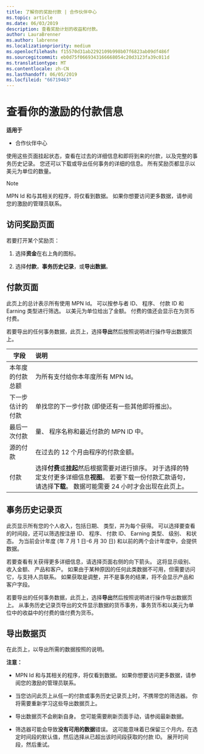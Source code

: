 ```yaml
---
title: 了解你的奖励付款 | 合作伙伴中心
ms.topic: article
ms.date: 06/03/2019
description: 查看奖励计划的收益和付款。
author: LauraBrenner
ms.author: labrenne
ms.localizationpriority: medium
ms.openlocfilehash: f15570d31ab2292109b998b07f6823ab09df486f
ms.sourcegitcommit: eb0d75f0669343166668054c20d3123fa39c011d
ms.translationtype: MT
ms.contentlocale: zh-CN
ms.lasthandoff: 06/05/2019
ms.locfileid: "66719463"
---
```

# <a name="view-your-incentives-payments-information"></a>查看你的激励的付款信息

**适用于**

-  合作伙伴中心

使用这些页面挂起状态，查看在过去的详细信息和即将到来的付款，以及完整的事务历史记录。 您还可以下载或导出任何事务的详细的信息。 所有奖励页都显示以美元为单位的数量。 

>[!Note]
>MPN Id 和与其相关的程序，将仅看到数据。 如果你想要访问更多数据，请参阅您的激励的管理员联系。 

## <a name="access-the-incentives-pages"></a>访问奖励页面

若要打开某个奖励页：

1.  选择**资金**在右上角的图标。

2.  选择**付款**，**事务历史记录**，或**导出数据**。

## <a name="payments-page"></a>付款页面

此页上的总计表示所有使用 MPN Id。 可以按参与者 ID、 程序、 付款 ID 和 Earning 类型进行筛选。 以美元为单位给出了金额。 付费的值还会显示在为货币付费。 

若要导出的任何事务数据，此页上，选择**导出**然后按照说明进行操作导出数据页上。 

|**字段**  |**说明**    |
|-------------------|:--------------------|
|本年度的付款总额        |为所有支付给你本年度所有 MPN Id。                                     |
|下一步估计的付款      |单找您的下一步付款 (即使还有一些其他即将推出)。                                     |
|最后一次付款           |量、 程序名称和最近付款的 MPN ID 中。                                      |
|源的付款       |在过去的 12 个月由程序的付款金额。                                      |
|付款                       |选择**付费**或**挂起**然后根据需要对进行排序。 对于选择的特定支付更多详细信息**视图**。 若要下载一份付款汇款语句，请选择**下载**。 数据可能需要 24 小时才会出现在此页上。     |

## <a name="transaction-history-page"></a>事务历史记录页

此页显示所有您的个人收入，包括日期、 类型，并为每个获得。 可以选择要查看的时间段，还可以筛选按注册 ID、 程序、 付款 ID、 Earning 类型、 级别、 和状态。 为当前会计年度 (年 7 月 1 日-6 月 30 日) 和以前的两个会计年度中，会提供数据。 

若要查看有关获得更多详细信息，请选择页面右侧的向下箭头。 这将显示级别、 收入金额、 产品和客户。 如果由于某种原因的任何此类数据不可用，但需要访问它，与支持人员联系。 如果获取是调整，并不是事务的结果，将不会显示产品和客户字段。 

若要导出的任何事务数据，此页上，选择**导出**然后按照说明进行操作导出数据页上。 从事务历史记录页导出的文件显示数据的货币事务，事务货币和以美元为单位中的收益中的付费的值付费为货币。 

## <a name="export-data-page"></a>导出数据页

在此页上，以导出所需的数据按照的说明。 

**注意：**
- MPN Id 和与其相关的程序，将仅看到数据。 如果你想要访问更多数据，请参阅您的激励的管理员联系。 

- 当您访问此页上从任一的付款或事务历史记录页上时，不携带您的筛选器。 你将需要重新学习这些导出数据页上。 

- 导出数据页不会刷新自身。 您可能需要刷新页面手动，请参阅最新数据。 

- 筛选器可能会导致**没有可用的数据**错误。 这可能意味着已保留三个月内，在选定时间段的默认值，然后选择从已超出该时间段获取的付款 ID。 展开时间段，然后重试。 

